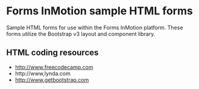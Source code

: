 # Forms InMotion sample HTML forms
Sample HTML forms for use within the Forms InMotion platform. These forms utilize the Bootstrap v3 layout and component library.

## HTML coding resources
* http://www.freecodecamp.com
* http://www,lynda.com
* http://www.getbootstrap.com
